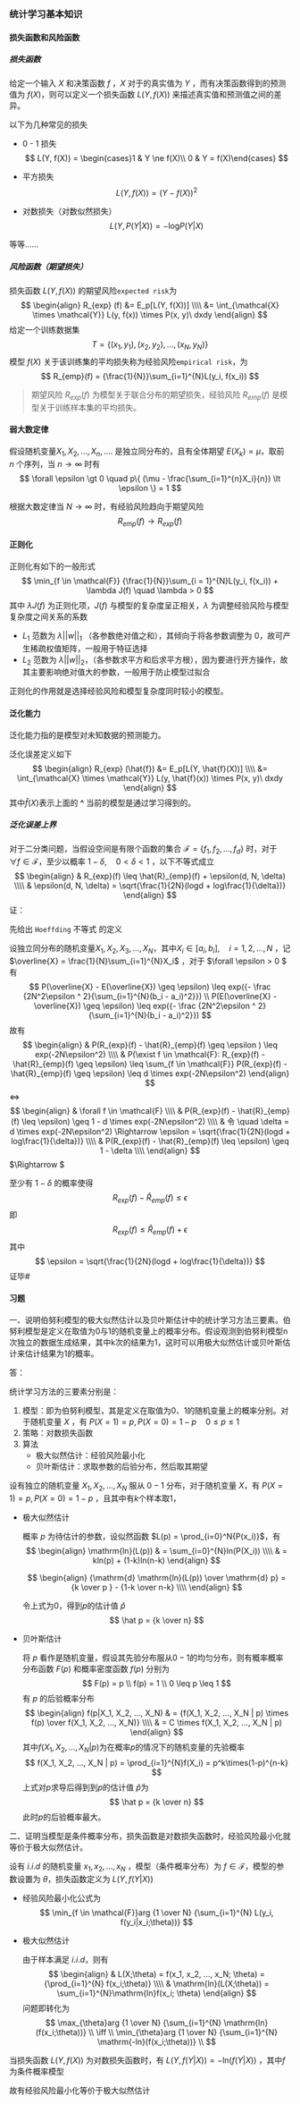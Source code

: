 ### 统计学习基本知识



#### 损失函数和风险函数

##### 损失函数

给定一个输入 $X$ 和决策函数 $f$ ，$X$ 对于的真实值为 $Y$ ，而有决策函数得到的预测值为 $f(X)$，则可以定义一个损失函数 $L(Y, f(X))$ 来描述真实值和预测值之间的差异。

以下为几种常见的损失

- 0 - 1 损失
  $$
  L(Y, f(X)) = \begin{cases}1 & Y \ne f(X)\\ 0 & Y = f(X)\end{cases}
  $$

- 平方损失
  $$
  L(Y, f(X)) = (Y - f(X))^2
  $$

- 对数损失（对数似然损失）
  $$
  L(Y, P(Y|X)) = -\mathrm{log}{P(Y|X)}
  $$
  

等等……



##### 风险函数（期望损失）

损失函数 $L(Y, f(X))$ 的期望风险`expected risk`为
$$
\begin{align}
R_{exp} (f) &= E_p[L(Y, f(X))] \\\\
		&= \int_{\mathcal{X} \times \mathcal{Y}} L(y, f(x)) \times P(x, y)\ dxdy
\end{align}
$$
给定一个训练数据集
$$
T = \{ (x_1, y_1), (x_2, y_2), ..., (x_N, y_N) \}
$$
模型 $f(X)$ 关于该训练集的平均损失称为经验风险`empirical risk`，为
$$
R_{emp}(f) = {\frac{1}{N}}\sum_{i=1}^{N}L(y_i, f(x_i))
$$


> 期望风险 $R_{exp} (f)$ 为模型关于联合分布的期望损失，经验风险 $R_{emp}(f)$ 是模型关于训练样本集的平均损失。



#### 弱大数定律

假设随机变量$X_1, X_2, ... , X_n, ....$ 是独立同分布的，且有全体期望 $E(X_k) = \mu$，取前 $n$ 个序列，当 $n \rightarrow \infty$ 时有
$$
\forall \epsilon \gt 0 \quad p\{ (\mu - \frac{\sum_{i=1}^{n}X_i}{n}) \lt \epsilon \} = 1
$$

根据大数定律当 $N \rightarrow \infty$ 时，有经验风险趋向于期望风险
$$
R_{emp}(f) \rightarrow R_{exp}(f)
$$



#### 正则化

正则化有如下的一般形式
$$
\min_{f \in \mathcal{F}} {\frac{1}{N}}\sum_{i = 1}^{N}L(y_i, f(x_i)) + \lambda J(f) \quad \lambda > 0
$$
其中 $\lambda J(f)$ 为正则化项，$J(f)$ 与模型的复杂度呈正相关，$\lambda$ 为调整经验风险与模型复杂度之间关系的系数

- $L_1$ 范数为 $\lambda ||w||_1$ （各参数绝对值之和），其倾向于将各参数调整为 $0$，故可产生稀疏权值矩阵，一般用于特征选择
- $L_2$ 范数为 $\lambda ||w||_2$，（各参数求平方和后求平方根），因为要进行开方操作，故其主要影响绝对值大的参数，一般用于防止模型过拟合

正则化的作用就是选择经验风险和模型复杂度同时较小的模型。



#### 泛化能力

泛化能力指的是模型对未知数据的预测能力。

泛化误差定义如下
$$
\begin{align}
R_{exp} (\hat{f}) &= E_p[L(Y, \hat{f}(X))] \\\\
		&= \int_{\mathcal{X} \times \mathcal{Y}} L(y, \hat{f}(x)) \times P(x, y)\ dxdy
\end{align}
$$
其中$\hat{f}(X)$表示上面的 **^** 当前的模型是通过学习得到的。



##### 泛化误差上界

对于二分类问题，当假设空间是有限个函数的集合 $\mathcal{F} = \{f_1, f_2, ..., f_d\}$ 时，对于 $\forall f \in \mathcal{F}$，至少以概率 $1 - \delta, \quad 0 < \delta < 1$  ，以下不等式成立
$$
\begin{align}
& R_{exp}(f) \leq \hat{R}_{emp}(f) + \epsilon(d, N, \delta) \\\\
& \epsilon(d, N, \delta) = \sqrt{\frac{1}{2N}(logd + log\frac{1}{\delta})}
\end{align}
$$
证：

先给出 `Hoeffding` 不等式                                                                                                                                                                                                                                                                                                                                                                                                                                                                                                                                                                                                                                                                                                                                                                                                                                  的定义

设独立同分布的随机变量$X_1, X_2, X_3, ... ,X_N$，其中$X_i \in [a_i, b_i], \quad i = 1, 2, ..., N$  ，记$\overline{X} = \frac{1}{N}\sum_{i=1}^{N}X_i$ ，对于 $\forall \epsilon > 0 $ 有
$$
P(\overline{X} - E(\overline{X}) \geq \epsilon) \leq exp({- \frac {2N^2\epsilon ^ 2}{\sum_{i=1}^{N}(b_i - a_i)^2}}) \\
P(E(\overline{X} - \overline{X}) \geq \epsilon) \leq exp({- \frac {2N^2\epsilon ^ 2}{\sum_{i=1}^{N}(b_i - a_i)^2}})
$$
故有
$$
\begin{align}
& P(R_{exp}(f) - \hat{R}_{emp}(f) \geq \epsilon ) \leq exp(-2N\epsilon^2) \\\\
& P(\exist f \in \mathcal{F}: R_{exp}(f) - \hat{R}_{emp}(f) \geq \epsilon) \leq \sum_{f \in \mathcal{F}} P(R_{exp}(f) - \hat{R}_{emp}(f) \geq \epsilon) \leq d \times exp(-2N\epsilon^2)
\end{align}
$$
$\iff$
$$
\begin{align}
& \forall f \in \mathcal{F} \\\\
& P(R_{exp}(f) - \hat{R}_{emp}(f) \leq \epsilon) \geq 1 -  d \times exp(-2N\epsilon^2) \\\\
& 令 \quad \delta = d \times exp(-2N\epsilon^2) \Rightarrow \epsilon = \sqrt{\frac{1}{2N}(logd + log\frac{1}{\delta})} \\\\
& P(R_{exp}(f) - \hat{R}_{emp}(f) \leq \epsilon) \geq 1 -  \delta \\\\
\end{align}
$$
$\Rightarrow $

至少有 $1-\delta$ 的概率使得
$$
R_{exp}(f) - \hat{R}_{emp}(f) \leq \epsilon
$$
即
$$
R_{exp}(f)  \leq \hat{R}_{emp}(f) + \epsilon
$$
其中
$$
\epsilon = \sqrt{\frac{1}{2N}(logd + log\frac{1}{\delta})}
$$
证毕#



#### 习题

一、说明伯努利模型的极大似然估计以及贝叶斯估计中的统计学习方法三要素。伯努利模型是定义在取值为0与1的随机变量上的概率分布。假设观测到伯努利模型n次独立的数据生成结果，其中k次的结果为1，这时可以用极大似然估计或贝叶斯估计来估计结果为1的概率。

答：

统计学习方法的三要素分别是：

1. 模型：即为伯努利模型，其是定义在取值为0、1的随机变量上的概率分别。对于随机变量 $X$ ，有 $P(X=1) = p, P(X=0) = 1-p \quad 0\leq p\leq 1$ 
2. 策略：对数损失函数
3. 算法
   - 极大似然估计：经验风险最小化
   - 贝叶斯估计：求取参数的后验分布，然后取其期望



设有独立的随机变量 $X_1, X_2, ..., X_N$ 服从 $0-1$ 分布，对于随机变量 $X$，有 $P(X=1) = p, P(X=0) = 1-p$ ，且其中有$k$个样本取$1$，

- 极大似然估计

  概率 $p$ 为待估计的参数，设似然函数 $L(p) = \prod_{i=0}^N{P(x_i)}$，有
  $$
  \begin{align}
  \mathrm{ln}(L(p)) & = \sum_{i=0}^{N}ln(P(X_i)) \\\\
  		 & = kln(p) + (1-k)ln(n-k)
  \end{align}
  $$

  $$
  \begin{align}
  {\mathrm{d} \mathrm{ln}(L(p)) \over \mathrm{d} p} = {k \over p } - {1-k \over n-k} \\\\
  \end{align}
  $$

  令上式为$0$，得到$p$的估计值 $\hat p$
  $$
  \hat p = {k \over n}
  $$

- 贝叶斯估计

  将 $p$ 看作是随机变量，假设其先验分布服从$0-1$的均匀分布，则有概率概率分布函数 $F(p)$ 和概率密度函数 $f(p)$ 分别为
  $$
  F(p) = p \\
  f(p) = 1 \\
  0 \leq p \leq 1
  $$
  有 $p$ 的后验概率分布
  $$
  \begin{align}
  f(p|X_1, X_2, ..., X_N) & = {f(X_1, X_2, ..., X_N | p) \times f(p) \over f(X_1, X_2, ..., X_N)} \\\\
  & = C \times f(X_1, X_2, ..., X_N | p)
  \end{align}
  $$
  其中$f(X_1, X_2, ..., X_N | p)$为在概率$p$的情况下的随机变量的先验概率
  $$
  f(X_1, X_2, ..., X_N | p) = \prod_{i=1}^{N}f(X_i) = p^k\times(1-p)^{n-k}
  $$
  上式对$p$求导后得到到$p$的估计值 $\hat p$为
  $$
  \hat p = {k \over n}
  $$
  此时$p$的后验概率最大。

 



二、证明当模型是条件概率分布，损失函数是对数损失函数时，经验风险最小化就等价于极大似然估计。

设有 $i.i.d$ 的随机变量 $x_1, x_2, ..., x_N$ ，模型（条件概率分布）为 $f \in \mathcal{F}$，模型的参数设置为 $\theta$，损失函数定义为 $L(Y, f(Y|X))$ 

- 经验风险最小化公式为
  $$
  \min_{f \in \mathcal{F}}arg {1 \over N} {\sum_{i=1}^{N} L(y_i, f(y_i|x_i;\theta))}
  $$

- 极大似然估计

  由于样本满足 $i.i.d$，则有
  $$
  \begin{align}
  & L(X;\theta) = f(x_1, x_2, ..., x_N; \theta) = {\prod_{i=1}^{N} f(x_i;\theta)} \\\\
  & \mathrm{ln}(L(X;\theta)) = \sum_{i=1}^{N}\mathrm{ln}f(x_i; \theta)
  \end{align}
  $$
  问题即转化为
  $$
  \max_{\theta}arg {1 \over N} {\sum_{i=1}^{N} \mathrm{ln}(f(x_i;\theta))} \\
  \iff \\
  \min_{\theta}arg {1 \over N} {\sum_{i=1}^{N} \mathrm{-ln}(f(x_i;\theta))} \\
  $$



当损失函数 $L(Y, f(X))$ 为对数损失函数时，有 $L(Y, f(Y|X)) = -\mathrm{ln}(f(Y|X))$ ，其中$f$为条件概率模型

故有经验风险最小化等价于极大似然估计

